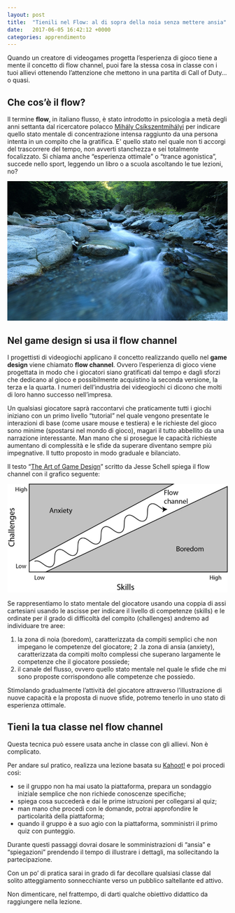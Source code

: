 ```yaml
---
layout: post
title:  "Tienili nel Flow: al di sopra della noia senza mettere ansia"
date:   2017-06-05 16:42:12 +0000
categories: apprendimento
---
```


Quando un creatore di videogames progetta l’esperienza di gioco tiene a mente il concetto di flow channel, puoi fare la stessa cosa in classe con i tuoi allievi ottenendo l’attenzione che mettono in una partita di Call of Duty… o quasi.

## Che cos’è il flow?
Il termine **flow**, in italiano flusso, è stato introdotto in psicologia a metà degli anni settanta dal ricercatore polacco [Mihály Csíkszentmihályi](https://it.wikipedia.org/wiki/Mih%C3%A1ly_Cs%C3%ADkszentmih%C3%A1lyi) per indicare quello stato mentale di concentrazione intensa raggiunto da una persona intenta in un compito che la gratifica. E’ quello stato nel quale non ti accorgi del trascorrere del tempo, non avverti stanchezza e sei totalmente focalizzato. Si chiama anche “esperienza ottimale” o “trance agonistica”, succede nello sport, leggendo un libro o a scuola ascoltando le tue lezioni, no?

![ruscello](/img/ruscello.png)

## Nel game design si usa il flow channel

I progettisti di videogiochi applicano il concetto realizzando quello nel **game design** viene chiamato **flow channel**. Ovvero  l’esperienza di gioco viene progettata in modo che i giocatori siano gratificati dal tempo e dagli sforzi che dedicano al gioco e possibilmente acquistino la seconda versione, la terza e la quarta. I numeri dell’industria dei videogiochi ci dicono che molti di loro hanno successo nell’impresa.

Un qualsiasi giocatore saprà raccontarvi che praticamente tutti i giochi iniziano con un primo livello “tutorial” nel quale vengono presentate le interazioni di base (come usare mouse e testiera) e le richieste del gioco sono minime (spostarsi nel mondo di gioco), magari il tutto abbellito da una narrazione interessante. Man mano che si prosegue le capacità richieste aumentano di complessità e le sfide da superare diventano sempre più impegnative. Il tutto proposto in modo graduale e bilanciato.

Il testo “[The Art of Game Design](https://www.amazon.com/The-Art-Game-Design-Edition/dp/1466598646/ref=dp_ob_title_bk)” scritto da Jesse Schell spiega il flow channel con il grafico seguente:

![flow-channel](/img/flow-channel1-768x376.jpg)

Se rappresentiamo lo stato mentale del giocatore usando una coppia di assi cartesiani usando le ascisse per indicare il livello di competenze (skills) e le ordinate per il grado di difficoltà del compito (challenges) andremo ad individuare tre aree:

1. la zona di noia (boredom), caratterizzata da compiti semplici che non impegano le competenze del giocatore;
2 .la zona di ansia (anxiety), caratterizzata da compiti molto complessi che superano largamente le competenze che il giocatore possiede;
3. il canale del flusso, ovvero quello stato mentale nel quale le sfide che mi sono proposte corrispondono alle competenze che possiedo.

Stimolando gradualmente l’attività del giocatore attraverso l’illustrazione di nuove capacità e la proposta di nuove sfide, potremo tenerlo in uno stato di esperienza ottimale.

## Tieni la tua classe nel flow channel
Questa tecnica può essere usata anche in classe con gli allievi. Non è complicato.

Per andare sul pratico, realizza una lezione basata su [Kahoot!](https://getkahoot.com/) e poi procedi così:

- se il gruppo non ha mai usato la piattaforma, prepara un sondaggio iniziale semplice che non richiede conoscenze specifiche;
- spiega cosa succederà e dai le prime istruzioni per collegarsi al quiz;
- man mano che procedi con le domande, potrai approfondire le particolarità della piattaforma;
- quando il gruppo è a suo agio con la piattaforma, somministri il primo quiz con punteggio.

Durante questi passaggi dovrai dosare le somministrazioni di “ansia” e “spiegazioni” prendendo il tempo di illustrare i dettagli, ma sollecitando la partecipazione.

Con un po’ di pratica sarai in grado di far decollare qualsiasi classe dal solito atteggiamento sonnecchiante verso un pubblico saltellante ed attivo.

Non dimenticare, nel frattempo, di darti qualche obiettivo didattico da raggiungere nella lezione.
